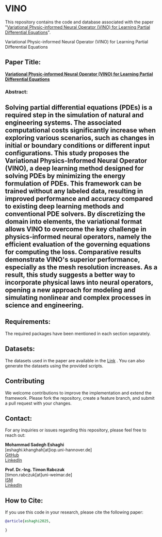 # VINO
This repository contains the code and database associated with the paper "[Variational Physic-informed Neural Operator (VINO) for Learning Partial Differential Equations]([https://arxiv.org/abs/2411.06587])".



Variational Physic-informed Neural Operator (VINO) for Learning Partial Differential Equations


## Paper Title:
**[Variational Physic-informed Neural Operator (VINO) for Learning Partial Differential Equations]([https://arxiv.org/abs/2411.06587])**

### Abstract:
Solving partial differential equations (PDEs) is a required step in the simulation of natural and engineering systems. The associated computational costs significantly increase when exploring various scenarios, such as changes in initial or boundary conditions or different input configurations. This study proposes the Variational Physics-Informed Neural Operator (VINO), a deep learning method designed for solving PDEs by minimizing the energy formulation of PDEs. This framework can be trained without any labeled data, resulting in improved performance and accuracy compared to existing deep learning methods and conventional PDE solvers. By discretizing the domain into elements, the variational format allows VINO to overcome the key challenge in physics-informed neural operators, namely the efficient evaluation of the governing equations for computing the loss. Comparative results demonstrate VINO's superior performance, especially as the mesh resolution increases. As a result, this study suggests a better way to incorporate physical laws into neural operators, opening a new approach for modeling and simulating nonlinear and complex processes in science and engineering.
---


## Requirements:
The required packages have been mentioned in each section separately. 

## Datasets:
The datasets used in the paper are available in the [Link](https://seafile.cloud.uni-hannover.de/d/4341006631ab427b8270/)  .
You can also generate the datasets using the provided scripts.

## Contributing
We welcome contributions to improve the implementation and extend the framework. Please fork the repository, create a feature branch, and submit a pull request with your changes.

## Contact:

For any inquiries or issues regarding this repository, please feel free to reach out:

**Mohammad Sadegh Eshaghi**  
[eshaghi.khanghah[at]iop.uni-hannover.de]  
[GitHub](https://github.com/eshaghi-ms)  
[LinkedIn](https://www.linkedin.com/in/mohammad-sadegh-eshaghi-89679b240/) 

**Prof. Dr.-Ing. Timon Rabczuk**  
[timon.rabczuk[at]uni-weimar.de]  
[ISM](https://www.uni-weimar.de/de/bau-und-umwelt/institute/ism/team/professuren/prof-dr-ing-timon-rabczuk/)  
[LinkedIn](https://www.linkedin.com/in/timon-rabczuk-71969113/?originalSubdomain=de) 

## How to Cite:
If you use this code in your research, please cite the following paper:

```bibtex
@article{eshaghi2025,
  
}
```
 

